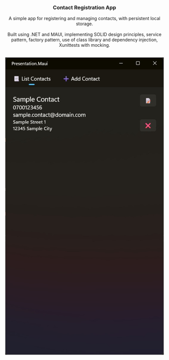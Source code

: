 <a id="readme-top"></a>

<div align="center">
  <h3 align="center">Contact Registration App</h3>

  <p align="center">
    A simple app for registering and managing contacts, with persistent local storage.
    <br />
    <br />
    Built using .NET and MAUI, implementing SOLID design principles, service pattern, factory pattern, use of class library and dependency injection, Xunittests with mocking.
    <br />
    <br />
  </p>

  <img src="https://raw.githubusercontent.com/wikjoh/Contacts-Registation-App/refs/heads/master/Showcase.jpg" alt="Project screenshot">
</div>
